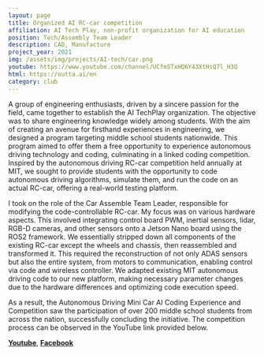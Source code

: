 ```yaml
---
layout: page
title: Organized AI RC-car competition
affiliation: AI Tech Play, non-profit organization for AI education
position: Tech/Assembly Team Leader
description: CAD, Manufacture
project_year: 2021
img: /assets/img/projects/AI-tech/car.png
youtube: https://www.youtube.com/channel/UCfmSTxHQ6Y43XtHsQ7l_H3Q
html: https://outta.ai/en
category: club
---
```


A group of engineering enthusiasts, driven by a sincere passion for the field, came together to establish the AI TechPlay organization. The objective was to share engineering knowledge widely among students. With the aim of creating an avenue for firsthand experiences in engineering, we designed a program targeting middle school students nationwide. This program aimed to offer them a free opportunity to experience autonomous driving technology and coding, culminating in a linked coding competition. Inspired by the autonomous driving RC-car competition held annually at MIT, we sought to provide students with the opportunity to code autonomous driving algorithms, simulate them, and run the code on an actual RC-car, offering a real-world testing platform.

I took on the role of the Car Assemble Team Leader, responsible for modifying the code-controllable RC-car. My focus was on various hardware aspects. This involved integrating control board PWM, inertial sensors, lidar, RGB-D cameras, and other sensors onto a Jetson Nano board using the ROS2 framework. We essentially stripped down all components of the existing RC-car except the wheels and chassis, then reassembled and transformed it. This required the reconstruction of not only ADAS sensors but also the entire system, from motors to communication, enabling control via code and wireless controller. We adapted existing MIT autonomous driving code to our new platform, making necessary parameter changes due to the hardware differences and optimizing code execution speed.

As a result, the Autonomous Driving Mini Car AI Coding Experience and Competition saw the participation of over 200 middle school students from across the nation, successfully concluding the initiative. The competition process can be observed in the YouTube link provided below.

[**Youtube**](https://www.youtube.com/channel/UCfmSTxHQ6Y43XtHsQ7l_H3Q), [**Facebook**](https://www.facebook.com/aitechplay/)

<div class="row">
    <img class="one" src="{{ site.baseurl }}/assets/img/projects/AI-tech/car.png" alt="" title="RC car"/>
    <img class="one" src="{{ site.baseurl }}/assets/img/projects/AI-tech/map.png" alt="" title="map"/>
    <img class="one" src="{{ site.baseurl }}/assets/img/projects/AI-tech/poster.png" alt="" title="poster"/>
</div>
